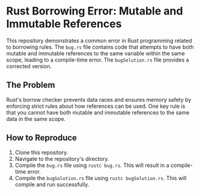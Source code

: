 # Rust Borrowing Error: Mutable and Immutable References

This repository demonstrates a common error in Rust programming related to borrowing rules.  The `bug.rs` file contains code that attempts to have both mutable and immutable references to the same variable within the same scope, leading to a compile-time error. The `bugSolution.rs` file provides a corrected version.

## The Problem
Rust's borrow checker prevents data races and ensures memory safety by enforcing strict rules about how references can be used.  One key rule is that you cannot have both mutable and immutable references to the same data in the same scope.

## How to Reproduce
1. Clone this repository.
2. Navigate to the repository's directory.
3. Compile the `bug.rs` file using `rustc bug.rs`. This will result in a compile-time error.
4. Compile the `bugSolution.rs` file using `rustc bugSolution.rs`. This will compile and run successfully.